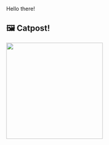 Hello there!



## 🖼️ Catpost!

<sub>
    <img src="https://cdn2.thecatapi.com/images/9yi17hEZW.jpg" height="256">
</sub>

